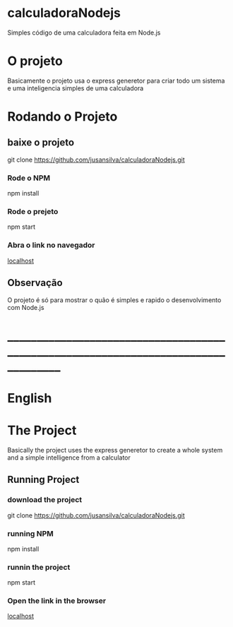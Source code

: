 # calculadoraNodejs
Simples código de uma calculadora feita em Node.js

# O projeto

Basicamente o projeto usa o express generetor para criar todo um sistema e uma inteligencia simples de uma calculadora

# Rodando o Projeto

## baixe o projeto

git clone https://github.com/jusansilva/calculadoraNodejs.git

### Rode o NPM

npm install

### Rode o prejeto

npm start

### Abra o link no navegador

[localhost](http://localhost:3000/)

## Observação

O projeto é só para mostrar o quão é simples e rapido o desenvolvimento com Node.js

# ___________________________________________________________________________________

# English

# The Project

Basically the project uses the express generetor to create a whole system and a simple intelligence from a calculator

## Running Project

### download the project
git clone https://github.com/jusansilva/calculadoraNodejs.git

### running NPM
npm install

### runnin the project
npm start

### Open the link in the browser
[localhost](http://localhost:3000/)

